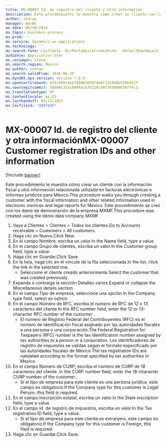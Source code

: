 ```yaml
---
title: MX-00007 Id. de registro del cliente y otra información
description: Este procedimiento le muestra cómo crear un cliente con la información fiscal y otra información relacionada utilizada en facturas electrónicas e informes jurídicos para México.
author: sndray
manager: AnnBe
ms.date: 08/29/2018
ms.topic: business-process
ms.prod: ''
ms.service: dynamics-ax-applications
ms.technology: ''
ms.search.form: CustTable, DirPartyQuickCreateForm,  DefaultDashboard
audience: Application User
ms.reviewer: kfend
ms.search.region: Mexico
ms.author: sndray
ms.search.validFrom: 2016-06-30
ms.dyn365.ops.version: Version 7.0.0
ms.openlocfilehash: 87e15b914e6fd998365874b6f215498b5f0b831f
ms.sourcegitcommit: 38d40c331c8894acb7b119c5073e3088b54776c1
ms.translationtype: HT
ms.contentlocale: es-ES
ms.lasthandoff: 01/15/2021
ms.locfileid: "4997426"
---
```

# <a name="mx-00007-customer-registration-ids-and-other-information"></a><span data-ttu-id="693a3-103">MX-00007 Id. de registro del cliente y otra información</span><span class="sxs-lookup"><span data-stu-id="693a3-103">MX-00007 Customer registration IDs and other information</span></span>

[!include [banner](../../includes/banner.md)]

<span data-ttu-id="693a3-104">Este procedimiento le muestra cómo crear un cliente con la información fiscal y otra información relacionada utilizada en facturas electrónicas e informes jurídicos para México.</span><span class="sxs-lookup"><span data-stu-id="693a3-104">This procedure walks you through creating a customer with the fiscal information and other related information used in electronic invoices and legal reports for Mexico.</span></span> <span data-ttu-id="693a3-105">Este procedimiento se creó con los datos de demostración de la empresa MXMF.</span><span class="sxs-lookup"><span data-stu-id="693a3-105">This procedure was created using the demo data company MXMF.</span></span>

1. <span data-ttu-id="693a3-106">Vaya a Clientes > Clientes > Todos los clientes.</span><span class="sxs-lookup"><span data-stu-id="693a3-106">Go to Accounts receivable > Customers > All customers.</span></span>
2. <span data-ttu-id="693a3-107">Haga clic en Nuevo.</span><span class="sxs-lookup"><span data-stu-id="693a3-107">Click New.</span></span>
3. <span data-ttu-id="693a3-108">En el campo Nombre, escriba un valor.</span><span class="sxs-lookup"><span data-stu-id="693a3-108">In the Name field, type a value.</span></span>
4. <span data-ttu-id="693a3-109">En el campo Grupo de clientes, escriba un valor.</span><span class="sxs-lookup"><span data-stu-id="693a3-109">In the Customer group field, type a value.</span></span>
5. <span data-ttu-id="693a3-110">Haga clic en Guardar.</span><span class="sxs-lookup"><span data-stu-id="693a3-110">Click Save.</span></span>
6. <span data-ttu-id="693a3-111">En la lista, haga clic en el vínculo de la fila seleccionada.</span><span class="sxs-lookup"><span data-stu-id="693a3-111">In the list, click the link in the selected row.</span></span>
    * <span data-ttu-id="693a3-112">Seleccione el cliente creado anteriormente.</span><span class="sxs-lookup"><span data-stu-id="693a3-112">Select the customer that was created previously.</span></span>  
7. <span data-ttu-id="693a3-113">Expanda o contraiga la sección Detalles varios.</span><span class="sxs-lookup"><span data-stu-id="693a3-113">Expand or collapse the Miscellaneous details section.</span></span>
8. <span data-ttu-id="693a3-114">En el campo Tipo de empresa, seleccione una opción.</span><span class="sxs-lookup"><span data-stu-id="693a3-114">In the Company type field, select an option.</span></span>
9. <span data-ttu-id="693a3-115">En el campo Número de RFC, escriba el número de RFC de 12 o 13 caracteres del cliente.</span><span class="sxs-lookup"><span data-stu-id="693a3-115">In the RFC number field, enter the 12 or 13-character RFC number of the customer..</span></span>
    * <span data-ttu-id="693a3-116">El número de Registro Federal del Contribuyentes (RFC) es el número de identificación fiscal asignado por las autoridades fiscales a una persona o una corporación.</span><span class="sxs-lookup"><span data-stu-id="693a3-116">The Federal Registration for Taxpayers (RFC) number is the tax identification number assigned by tax authorities to a person or a corporation.</span></span> <span data-ttu-id="693a3-117">Los identificadores de registro de impuestos se validan según el formato especificado por las autoridades fiscales de México.</span><span class="sxs-lookup"><span data-stu-id="693a3-117">The tax registration IDs are validated according to the format specified by tax authorities in Mexico.</span></span>  
10. <span data-ttu-id="693a3-118">En el campo Número de CURP, escriba el número de CURP de 18 caracteres del cliente .</span><span class="sxs-lookup"><span data-stu-id="693a3-118">In the CURP number field, enter the 18-character CURP number of the customer..</span></span>
    * <span data-ttu-id="693a3-119">Si el tipo de empresa para este cliente es una persona jurídica, este campo es obligatorio.</span><span class="sxs-lookup"><span data-stu-id="693a3-119">If the Company type for this customer is Legal Person, this field is required.</span></span>  
11. <span data-ttu-id="693a3-120">En el campo Inscripción estatal, escriba un valor.</span><span class="sxs-lookup"><span data-stu-id="693a3-120">In the State inscription field, type a value.</span></span>
12. <span data-ttu-id="693a3-121">En el campo Id. de registro de impuestos, escriba un valor.</span><span class="sxs-lookup"><span data-stu-id="693a3-121">In the Tax registration ID field, type a value.</span></span>
    * <span data-ttu-id="693a3-122">Si el tipo de empresa para este cliente es extranjero, este campo es obligatorio.</span><span class="sxs-lookup"><span data-stu-id="693a3-122">If the Company type for this customer is Foreign, this filed is required.</span></span>  
13. <span data-ttu-id="693a3-123">Haga clic en Guardar.</span><span class="sxs-lookup"><span data-stu-id="693a3-123">Click Save.</span></span>

